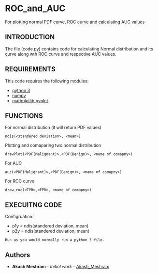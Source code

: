 # ROC_and_AUC
For plotting normal PDF curve, ROC curve and calculating AUC values
## INTRODUCTION

The file (code.py) contains code for calculating Normal distribution and its curve along wth ROC curve and respective AUC values.
## REQUIREMENTS

This code requires the following modules:
* [python 3](https://www.python.org/download/releases/3.0/)
* [numpy](http://www.numpy.org)
* [mathplotlib.pyplot](https://matplotlib.org/)

## FUNCTIONS

For normal distribution (it will return PDF values)
```
ndis(<standered deviation>, <mean>)
```
Plotting and comaparing two normal distribution
```
drawPlot(<PDF(Malignant)>,<PDF(Benign)>, <name of comapny>)
```
For AUC
```
auc(<PDF(Malignant)>,<PDF(Benign)>, <name of comapny>)
```
For ROC curve
```
draw_roc(<TPR>,<FPR>, <name of comapny>)
```

## EXECUITNG CODE

Configruation:
* p1y = ndis(standered deviation, mean)
* p2y = ndis(standered deviation, mean)
```
Run as you would normally run a python 3 file.
```

## Authors

* **Akash Meshram** - *Initial work* - [Akash_Meshram](https://github.com/akashmeshram)

